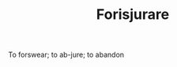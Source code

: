 ---
title: Forisjurare
letter: F
permalink: "/definitions/bld-forisjurare.html"
body: To forswear; to ab-jure; to abandon
published_at: '2018-07-07'
source: Black's Law Dictionary 2nd Ed (1910)
layout: post
---